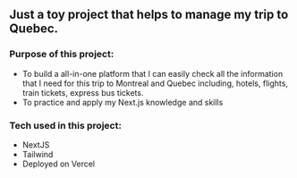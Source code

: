 ## Just a toy project that helps to manage my trip to Quebec.
### Purpose of this project:
- To build a all-in-one platform that I can easily check all the information that I need for this trip to Montreal and Quebec including, hotels, flights, train tickets, express bus tickets.
- To practice and apply my Next.js knowledge and skills

### Tech used in this project:
- NextJS
- Tailwind
- Deployed on Vercel
